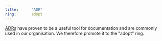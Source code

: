 ```yaml
---
title:      "ADR"
ring:       adopt
---
```


[ADRs](https://adr.github.io/) have proven to be a useful tool for documentation and are commonly used in 
our organisation. We therefore promote it to the "adopt" ring.
